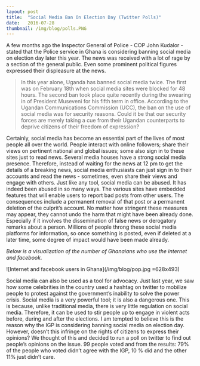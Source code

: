 ```yaml
---
layout: post 
title:  "Social Media Ban On Election Day (Twitter Polls)"
date:   2016-07-28 
thumbnail: /img/blog/polls.PNG
---
```

A few months ago the Inspector General of Police - COP John Kudalor - stated that the Police service in Ghana is considering banning social media on election day later this year. The news was received with a lot of rage by a section of the general public. Even some prominent political figures expressed their displeasure at the news. 

>In this year alone, Uganda has banned social media twice. The first was on February 18th when social media sites were blocked for 48 hours. The second ban took place quite recently during the swearing in of President Museveni for his fifth term in office. According to the Ugandan Communications Commission (UCC), the ban on the use of social media was for security reasons. Could it be that our security forces are merely taking a cue from their Ugandan counterparts to deprive citizens of their freedom of expression? 

Certainly, social media has become an essential part of the lives of most people all over the world. People interact with online followers; share their views on pertinent national and global issues; some also sign in to these sites just to read news. Several media houses have a strong social media presence. Therefore, instead of waiting for the news at 12 pm to get the details of a breaking news, social media enthusiasts can just sign in to their accounts and read the news - sometimes, even share their views and engage with others. Just like any tool, social media can be abused. It has indeed been abused in so many ways. The various sites have embedded features that will enable users to report bad posts from other users. The consequences include a permanent removal of that post or a permanent deletion of the culprit’s account. No matter how stringent these measures may appear, they cannot undo the harm that might have been already done. Especially if it involves the dissemination of false news or derogatory remarks about a person. Millions of people throng these social media platforms for information, so once something is posted, even if deleted at a later time, some degree of impact would have been made already. 

_Below is a visualization of the number of Ghanaians who use the internet and facebook._

![Internet and facebook users in Ghana](/img/blog/pop.jpg =628x493)

Social media can also be used as a tool for advocacy. Just last year, we saw how some celebrities in the country used a hashtag on twitter to mobilize people to protest against the government’s inability to solve the power crisis. Social media is a very powerful tool; it is also a dangerous one. This is because, unlike traditional media, there is very little regulation on social media. Therefore, it can be used to stir people up to engage in violent acts before, during and after the elections. I am tempted to believe this is the reason why the IGP is considering banning social media on election day. However, doesn’t this infringe on the rights of citizens to express their opinions? We thought of this and decided to run a poll on twitter to find out people’s opinions on the issue. 99 people voted and from the results: 79% of the people who voted didn’t agree with the IGP, 10 % did and the other 11% just didn’t care. 
